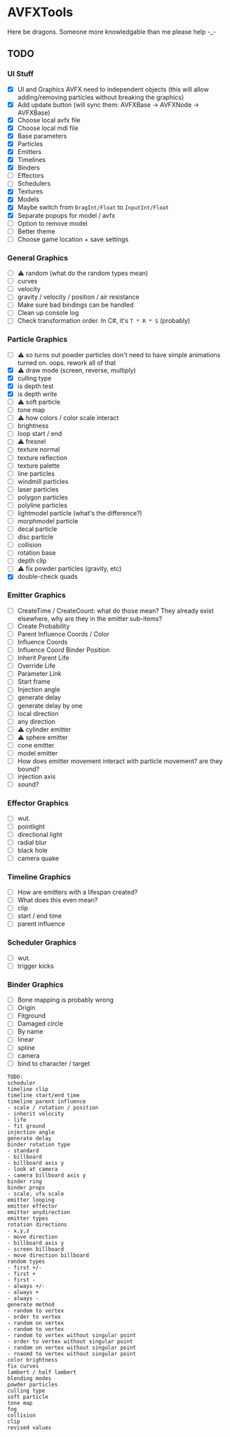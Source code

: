 ﻿# AVFXTools
 
Here be dragons. Someone more knowledgable than me please help -_-

## TODO

### UI Stuff
- [x] UI and Graphics AVFX need to independent objects (this will allow adding/removing particles without breaking the graphics)
- [x] Add update button (will sync them: AVFXBase -> AVFXNode -> AVFXBase)
- [x] Choose local avfx file
- [x] Choose local mdl file
- [x] Base parameters
- [x] Particles
- [x] Emitters
- [x] Timelines
- [x] Binders
- [ ] Effectors
- [ ] Schedulers
- [x] Textures
- [x] Models
- [x] Maybe switch from `DragInt/Float` to `InputInt/Float`
- [x] Separate popups for model / avfx
- [ ] Option to remove model
- [ ] Better theme
- [ ] Choose game location + save settings
### General Graphics
- [ ] ⚠️ random (what do the random types mean)
- [ ] curves
- [ ] velocity
- [ ] gravity / velocity / position / air resistance
- [ ] Make sure bad bindings can be handled
- [ ] Clean up console log
- [ ] Check transformation order. In C#, it's `T * R * S` (probably)
### Particle Graphics
- [ ] ⚠️ so turns out powder particles don't need to have simple animations turned on. oops. rework all of that
- [x] ⚠️ draw mode (screen, reverse, multiply)
- [x] culling type
- [x] is depth test
- [x] is depth write
- [ ] ⚠️ soft particle
- [ ] tone map
- [ ] ⚠️ how colors / color scale interact
- [ ] brightness
- [ ] loop start / end
- [ ] ⚠️ fresnel
- [ ] texture normal
- [ ] texture reflection
- [ ] texture palette
- [ ] line particles
- [ ] windmill particles
- [ ] laser particles
- [ ] polygon particles
- [ ] polyline particles
- [ ] lightmodel particle (what's the difference?)
- [ ] morphmodel particle
- [ ] decal particle
- [ ] disc particle
- [ ] collision
- [ ] rotation base
- [ ] depth clip
- [ ] ⚠️ fix powder particles (gravity, etc)
- [x] double-check quads
### Emitter Graphics
- [ ] CreateTime / CreateCount: what do those mean? They already exist elsewhere, why are they in the emitter sub-items?
- [ ] Create Probability
- [ ] Parent Influence Coords / Color
- [ ] Influence Coords
- [ ] Influence Coord Binder Position
- [ ] Inherit Parent Life
- [ ] Override Life
- [ ] Parameter Link
- [ ] Start frame
- [ ] Injection angle
- [ ] generate delay
- [ ] generate delay by one
- [ ] local direction
- [ ] any direction
- [ ] ⚠️ cylinder emitter
- [ ] ⚠️ sphere emitter
- [ ] cone emitter
- [ ] model emitter
- [ ] How does emitter movement interact with particle movement? are they bound?
- [ ] injection axis
- [ ] sound?
### Effector Graphics
- [ ] wut.
- [ ] pointlight
- [ ] directional light
- [ ] radial blur
- [ ] black hole
- [ ] camera quake
### Timeline Graphics
- [ ] How are emitters with a lifespan created?
- [ ] What does this even mean?
- [ ] clip
- [ ] start / end time
- [ ] parent influence
### Scheduler Graphics
- [ ] wut.
- [ ] trigger kicks
### Binder Graphics
- [ ] Bone mapping is probably wrong
- [ ] Origin
- [ ] Fitground
- [ ] Damaged circle
- [ ] By name
- [ ] linear
- [ ] spline
- [ ] camera
- [ ] bind to character / target

```
TODO:
scheduler
timeline clip
timeline start/end time
timeline parent influence
- scale / rotation / position
- inherit velocity
- life
- fit ground
injection angle
generate delay
binder rotation type
- standard
- billboard
- billboard axis y
- look at camera
- camera billboard axis y
binder ring
binder props
- scale, vfx scale
emitter looping
emitter effector
emitter anydirection
emitter types
rotation directions
- x,y,z
- move direction
- billboard axis y
- screen billboard
- move direction billboard
random types
- first +/-
- first +
- first -
- always +/-
- always +
- always -
generate method
- random to vertex
- order to vertex
- random on vertex
- random to vertex
- random to vertex without singular point
- order to vertex without singular point
- random on vertex without singular point
- rnaomd to vertex without singular point
color brightness
fix curves
lambert / half lambert
blending modes
powder particles
culling type
soft particle
tone map
fog
collision
clip
revised values
```